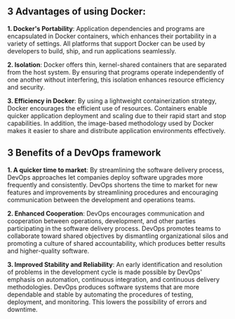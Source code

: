## 3 Advantages of using Docker:

**1. Docker's Portability**: Application dependencies and programs are encapsulated in Docker containers, which enhances their portability in a variety of settings. All platforms that support Docker can be used by developers to build, ship, and run applications seamlessly.

**2. Isolation**: Docker offers thin, kernel-shared containers that are separated from the host system. By ensuring that programs operate independently of one another without interfering, this isolation enhances resource efficiency and security.

**3. Efficiency in Docker**: By using a lightweight containerization strategy, Docker encourages the efficient use of resources. Containers enable quicker application deployment and scaling due to their rapid start and stop capabilities. In addition, the image-based methodology used by Docker makes it easier to share and distribute application environments effectively.



## 3 Benefits of a DevOps framework

**1. A quicker time to market**: By streamlining the software delivery process, DevOps approaches let companies deploy software upgrades more frequently and consistently. DevOps shortens the time to market for new features and improvements by streamlining procedures and encouraging communication between the development and operations teams.

**2. Enhanced Cooperation**: DevOps encourages communication and cooperation between operations, development, and other parties participating in the software delivery process. DevOps promotes teams to collaborate toward shared objectives by dismantling organizational silos and promoting a culture of shared accountability, which produces better results and higher-quality software.

**3. Improved Stability and Reliability**: An early identification and resolution of problems in the development cycle is made possible by DevOps' emphasis on automation, continuous integration, and continuous delivery methodologies. DevOps produces software systems that are more dependable and stable by automating the procedures of testing, deployment, and monitoring. This lowers the possibility of errors and downtime.